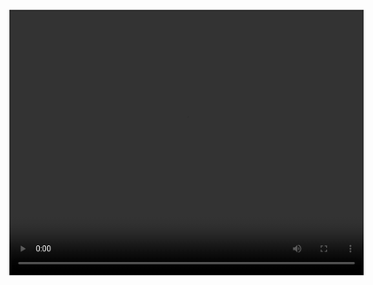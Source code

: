 <video width="640" height="480" controls> <source src="demo-obs.mov" type="video/quicktime"> Your browser does not support the video tag. </video>
